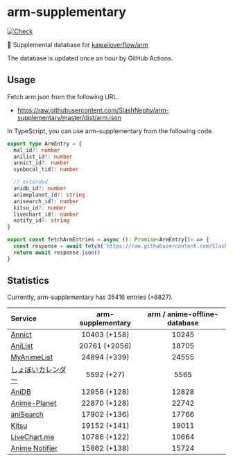 # arm-supplementary

[![Check](https://github.com/SlashNephy/arm-supplementary/actions/workflows/check-node.yml/badge.svg)](https://github.com/SlashNephy/arm-supplementary/actions/workflows/check-node.yml)

💊 Supplemental database for [kawaiioverflow/arm](https://github.com/kawaiioverflow/arm)

The database is updated once an hour by GitHub Actions.

## Usage

Fetch arm.json from the following URL.

- https://raw.githubusercontent.com/SlashNephy/arm-supplementary/master/dist/arm.json

In TypeScript, you can use arm-supplementary from the following code.

```TypeScript
export type ArmEntry = {
  mal_id?: number
  anilist_id?: number
  annict_id?: number
  syobocal_tid?: number

  // extended
  anidb_id?: number
  animeplanet_id?: string
  anisearch_id?: number
  kitsu_id?: number
  livechart_id?: number
  notify_id?: string
}

export const fetchArmEntries = async (): Promise<ArmEntry[]> => {
  const response = await fetch('https://raw.githubusercontent.com/SlashNephy/arm-supplementary/master/dist/arm.json')
  return await response.json()
}
```

## Statistics

Currently, arm-supplementary has 35416 entries (+6827).

| Service                                     | arm-supplementary | arm / anime-offline-database |
| :------------------------------------------ | :---------------: | :--------------------------: |
| [Annict](https://annict.com)                |   10403 (+158)    |            10245             |
| [AniList](https://anilist.co)               |   20761 (+2056)   |            18705             |
| [MyAnimeList](https://myanimelist.net)      |   24894 (+339)    |            24555             |
| [しょぼいカレンダー](https://cal.syoboi.jp) |    5592 (+27)     |             5565             |
| [AniDB](https://anidb.net)                  |   12956 (+128)    |            12828             |
| [Anime-Planet](https://anime-planet.com)    |   22870 (+128)    |            22742             |
| [aniSearch](https://anisearch.com)          |   17902 (+136)    |            17766             |
| [Kitsu](https://kitsu.io)                   |   19152 (+141)    |            19011             |
| [LiveChart.me](https://livechart.me)        |   10786 (+122)    |            10664             |
| [Anime Notifier](https://notify.moe)        |   15862 (+138)    |            15724             |
